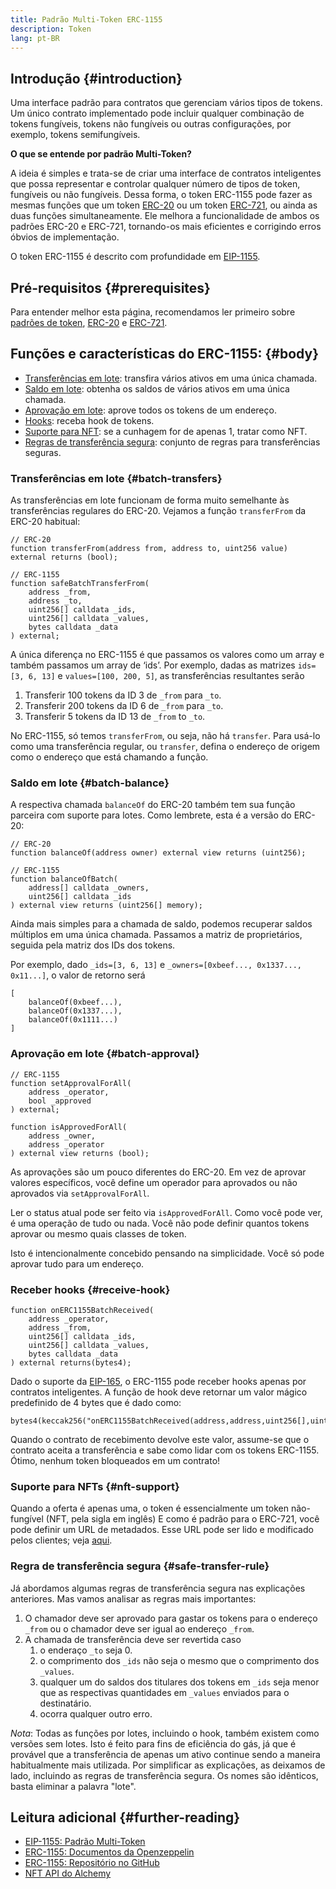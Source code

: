 ```yaml
---
title: Padrão Multi-Token ERC-1155
description: Token
lang: pt-BR
---
```


## Introdução {#introduction}

Uma interface padrão para contratos que gerenciam vários tipos de tokens. Um único contrato implementado pode incluir qualquer combinação de tokens fungíveis, tokens não fungíveis ou outras configurações, por exemplo, tokens semifungíveis.

**O que se entende por padrão Multi-Token?**

A ideia é simples e trata-se de criar uma interface de contratos inteligentes que possa representar e controlar qualquer número de tipos de token, fungíveis ou não fungíveis. Dessa forma, o token ERC-1155 pode fazer as mesmas funções que um token [ERC-20](/developers/docs/standards/tokens/erc-20/) ou um token [ERC-721](/developers/docs/standards/tokens/erc-721/), ou ainda as duas funções simultaneamente. Ele melhora a funcionalidade de ambos os padrões ERC-20 e ERC-721, tornando-os mais eficientes e corrigindo erros óbvios de implementação.

O token ERC-1155 é descrito com profundidade em [EIP-1155](https://eips.ethereum.org/EIPS/eip-1155).

## Pré-requisitos {#prerequisites}

Para entender melhor esta página, recomendamos ler primeiro sobre [padrões de token](/developers/docs/standards/tokens/), [ERC-20](/developers/docs/standards/tokens/erc-20/) e [ERC-721](/developers/docs/standards/tokens/erc-721/).

## Funções e características do ERC-1155: {#body}

- [Transferências em lote](#batch_transfers): transfira vários ativos em uma única chamada.
- [Saldo em lote](#batch_balance): obtenha os saldos de vários ativos em uma única chamada.
- [Aprovação em lote](#batch_approval): aprove todos os tokens de um endereço.
- [Hooks](#recieve_hook): receba hook de tokens.
- [Suporte para NFT](#nft_support): se a cunhagem for de apenas 1, tratar como NFT.
- [Regras de transferência segura](#safe_transfer_rule): conjunto de regras para transferências seguras.

### Transferências em lote {#batch-transfers}

As transferências em lote funcionam de forma muito semelhante às transferências regulares do ERC-20. Vejamos a função `transferFrom` da ERC-20 habitual:

```solidity
// ERC-20
function transferFrom(address from, address to, uint256 value) external returns (bool);

// ERC-1155
function safeBatchTransferFrom(
    address _from,
    address _to,
    uint256[] calldata _ids,
    uint256[] calldata _values,
    bytes calldata _data
) external;
```

A única diferença no ERC-1155 é que passamos os valores como um array e também passamos um array de ‘ids’. Por exemplo, dadas as matrizes `ids=[3, 6, 13]` e `values=[100, 200, 5]`, as transferências resultantes serão

1. Transferir 100 tokens da ID 3 de `_from` para `_to`.
2. Transferir 200 tokens da ID 6 de `_from` para `_to`.
3. Transferir 5 tokens da ID 13 de `_from` to `_to`.

No ERC-1155, só temos `transferFrom`, ou seja, não há `transfer`. Para usá-lo como uma transferência regular, ou `transfer`, defina o endereço de origem como o endereço que está chamando a função.

### Saldo em lote {#batch-balance}

A respectiva chamada `balanceOf` do ERC-20 também tem sua função parceira com suporte para lotes. Como lembrete, esta é a versão do ERC-20:

```solidity
// ERC-20
function balanceOf(address owner) external view returns (uint256);

// ERC-1155
function balanceOfBatch(
    address[] calldata _owners,
    uint256[] calldata _ids
) external view returns (uint256[] memory);
```

Ainda mais simples para a chamada de saldo, podemos recuperar saldos múltiplos em uma única chamada. Passamos a matriz de proprietários, seguida pela matriz dos IDs dos tokens.

Por exemplo, dado `_ids=[3, 6, 13]` e `_owners=[0xbeef..., 0x1337..., 0x11...]`, o valor de retorno será

```solidity
[
    balanceOf(0xbeef...),
    balanceOf(0x1337...),
    balanceOf(0x1111...)
]
```

### Aprovação em lote {#batch-approval}

```solidity
// ERC-1155
function setApprovalForAll(
    address _operator,
    bool _approved
) external;

function isApprovedForAll(
    address _owner,
    address _operator
) external view returns (bool);
```

As aprovações são um pouco diferentes do ERC-20. Em vez de aprovar valores específicos, você define um operador para aprovados ou não aprovados via `setApprovalForAll`.

Ler o status atual pode ser feito via `isApprovedForAll`. Como você pode ver, é uma operação de tudo ou nada. Você não pode definir quantos tokens aprovar ou mesmo quais classes de token.

Isto é intencionalmente concebido pensando na simplicidade. Você só pode aprovar tudo para um endereço.

### Receber hooks {#receive-hook}

```solidity
function onERC1155BatchReceived(
    address _operator,
    address _from,
    uint256[] calldata _ids,
    uint256[] calldata _values,
    bytes calldata _data
) external returns(bytes4);
```

Dado o suporte da [EIP-165](https://eips.ethereum.org/EIPS/eip-165), o ERC-1155 pode receber hooks apenas por contratos inteligentes. A função de hook deve retornar um valor mágico predefinido de 4 bytes que é dado como:

```solidity
bytes4(keccak256("onERC1155BatchReceived(address,address,uint256[],uint256[],bytes)"))
```

Quando o contrato de recebimento devolve este valor, assume-se que o contrato aceita a transferência e sabe como lidar com os tokens ERC-1155. Ótimo, nenhum token bloqueados em um contrato!

### Suporte para NFTs {#nft-support}

Quando a oferta é apenas uma, o token é essencialmente um token não-fungível (NFT, pela sigla em inglês) E como é padrão para o ERC-721, você pode definir um URL de metadados. Esse URL pode ser lido e modificado pelos clientes; veja [aqui](https://eips.ethereum.org/EIPS/eip-1155#metadata).

### Regra de transferência segura {#safe-transfer-rule}

Já abordamos algumas regras de transferência segura nas explicações anteriores. Mas vamos analisar as regras mais importantes:

1. O chamador deve ser aprovado para gastar os tokens para o endereço `_from` ou o chamador deve ser igual ao endereço `_from`.
2. A chamada de transferência deve ser revertida caso
   1. o enderaço `_to` seja 0.
   2. o comprimento dos `_ids` não seja o mesmo que o comprimento dos `_values`.
   3. qualquer um do saldos dos titulares dos tokens em `_ids` seja menor que as respectivas quantidades em `_values` enviados para o destinatário.
   4. ocorra qualquer outro erro.

_Nota_: Todas as funções por lotes, incluindo o hook, também existem como versões sem lotes. Isto é feito para fins de eficiência do gás, já que é provável que a transferência de apenas um ativo continue sendo a maneira habitualmente mais utilizada. Por simplificar as explicações, as deixamos de lado, incluindo as regras de transferência segura. Os nomes são idênticos, basta eliminar a palavra "lote".

## Leitura adicional {#further-reading}

- [EIP-1155: Padrão Multi-Token](https://eips.ethereum.org/EIPS/eip-1155)
- [ERC-1155: Documentos da Openzeppelin](https://docs.openzeppelin.com/contracts/3.x/erc1155)
- [ERC-1155: Repositório no GitHub](https://github.com/enjin/erc-1155)
- [NFT API do Alchemy](https://docs.alchemy.com/alchemy/enhanced-apis/nft-api)
